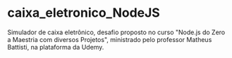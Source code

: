 # caixa_eletronico_NodeJS
Simulador de caixa eletrônico, desafio proposto no curso "Node.js do Zero a Maestria com diversos Projetos", ministrado pelo professor Matheus Battisti, na plataforma da Udemy.
